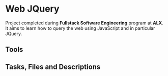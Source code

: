 # Web JQuery

Project completed during **Fullstack Software Engineering** program at **ALX**. It aims to learn how to query the web using JavaScript and in particular JQuery.

## Tools

## Tasks, Files and Descriptions
